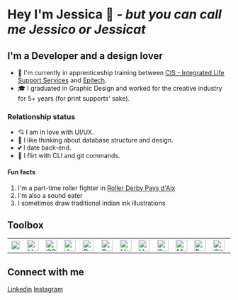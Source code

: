 # Hey I'm Jessica 👋  *- but you can call me Jessico or Jessicat* 

## I'm a Developer and a design lover

- 🌱 I'm currently in apprenticeship training between [CIS - Integrated Life Support Services](https://cis-integratedservices.com/fr) and [Epitech](https://www.epitech.eu/).  
- 🎓 I graduated in Graphic Design and worked for the creative industry for 5+ years (for print supports' sake).

### Relationship status

- 💘 I am in love with UI/UX.  
- 💖 I like thinking about database structure and design.  
- 💕 I date back-end.  
- 🌹 I flirt with CLI and git commands.  

#### Fun facts 

1. I'm a part-time roller fighter in [Roller Derby Pays d'Aix](https://rollerderby-les-amazones.fr/)  
2. I'm also a sound eater
3. I sometimes draw traditional indian ink illustrations

## Toolbox
<table style="border: 0px">
    <tr>
        <td valign="center"><img alt="Figma" width="20px" src="https://github.com/jessiichat/about-me/blob/61c7344dc0cbf84d79fe3a7893b80fb05d73ef4c/assets/technologies/figma.svg" /></td>
        <td valign="center"><img alt="HTML 5" width="26px" src="https://github.com/jessiichat/about-me/blob/61c7344dc0cbf84d79fe3a7893b80fb05d73ef4c/assets/technologies/html-5.svg" /></td>
        <td valign="center"><img alt="CSS 3" width="26px" src="https://github.com/jessiichat/about-me/blob/61c7344dc0cbf84d79fe3a7893b80fb05d73ef4c/assets/technologies/css-3.svg" /></td>
        <td valign="center"><img alt="Javascript" width="26px" src="https://github.com/jessiichat/about-me/blob/61c7344dc0cbf84d79fe3a7893b80fb05d73ef4c/assets/technologies/javascript.svg" /></td>
        <td valign="center"><img alt="PHP" width="26px" src="https://github.com/jessiichat/about-me/blob/61c7344dc0cbf84d79fe3a7893b80fb05d73ef4c/assets/technologies/php.svg" /></td>
        <td valign="center"><img alt="Bootstrap" width="26px" src="https://github.com/jessiichat/about-me/blob/61c7344dc0cbf84d79fe3a7893b80fb05d73ef4c/assets/technologies/bootstrap.svg" /></td>
        <td valign="center"><img alt="Vue.js" width="26px" src="https://github.com/jessiichat/about-me/blob/61c7344dc0cbf84d79fe3a7893b80fb05d73ef4c/assets/technologies/vue.svg" /></td>
        <td valign="center"><img alt="Vuetify" width="26px" src="https://github.com/jessiichat/about-me/blob/61c7344dc0cbf84d79fe3a7893b80fb05d73ef4c/assets/technologies/vuetifyjs.svg" /></td>
        <td valign="center"><img alt="Symfony" width="26px" src="https://github.com/jessiichat/about-me/blob/61c7344dc0cbf84d79fe3a7893b80fb05d73ef4c/assets/technologies/symfony.svg" /></td>
        <td valign="center"><img alt="Mysql" width="26px" src="https://github.com/jessiichat/about-me/blob/0257e402b8167c5a6bc2f2446aba114ec08898d8/assets/technologies/mysql.svg" /></td>
        <td valign="center"><img alt="Postgresql" width="26px" src="https://github.com/jessiichat/about-me/blob/61c7344dc0cbf84d79fe3a7893b80fb05d73ef4c/assets/technologies/postgresql.svg" /></td>
        <td valign="center"><img alt="Git" width="26px" src="https://github.com/jessiichat/about-me/blob/8ac8f51db3e6f23249da6553c7af86f729dfdb4f/assets/technologies/git.svg" /></td>
        <td valign="center"><img alt="Docker" width="26px" src="https://github.com/jessiichat/about-me/blob/8ac8f51db3e6f23249da6553c7af86f729dfdb4f/assets/technologies/docker.svg" /></td>
    </tr>
</table>

## Connect with me

[Linkedin](https://www.linkedin.com/in/jessica-chapuis/)
[Instagram](https://www.instagram.com/feutreenoir/)
